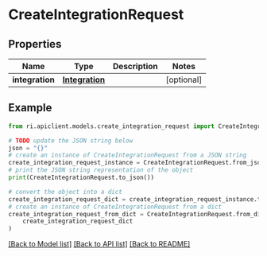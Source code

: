 # CreateIntegrationRequest


## Properties

Name | Type | Description | Notes
------------ | ------------- | ------------- | -------------
**integration** | [**Integration**](Integration.md) |  | [optional] 

## Example

```python
from ri.apiclient.models.create_integration_request import CreateIntegrationRequest

# TODO update the JSON string below
json = "{}"
# create an instance of CreateIntegrationRequest from a JSON string
create_integration_request_instance = CreateIntegrationRequest.from_json(json)
# print the JSON string representation of the object
print(CreateIntegrationRequest.to_json())

# convert the object into a dict
create_integration_request_dict = create_integration_request_instance.to_dict()
# create an instance of CreateIntegrationRequest from a dict
create_integration_request_from_dict = CreateIntegrationRequest.from_dict(
    create_integration_request_dict
)
```
[[Back to Model list]](../README.md#documentation-for-models) [[Back to API list]](../README.md#documentation-for-api-endpoints) [[Back to README]](../README.md)

